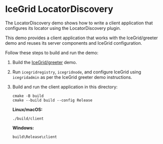 # IceGrid LocatorDiscovery

The LocatorDiscovery demo shows how to write a client application that configures its locator using the
LocatorDiscovery plugin.

This demo provides a client application that works with the IceGrid/greeter demo and reuses its server components and
IceGrid configuration.

Follow these steps to build and run the demo:

1. Build the [IceGrid/greeter](../greeter) demo.

2. Run `icegridregistry`, `icegridnode`, and configure IceGrid using `icegridadmin` as per the IceGrid greeter demo
   instructions.

3. Build and run the client application in this directory:

   ```shell
   cmake -B build
   cmake --build build --config Release
   ```

    **Linux/macOS:**

    ```shell
    ./build/client
    ```

    **Windows:**

    ```shell
    build\Release\client
    ```

